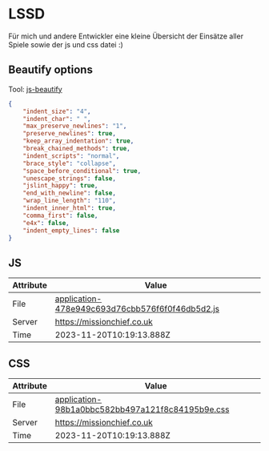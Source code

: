 # LSSD
Für mich und andere Entwickler eine kleine Übersicht der Einsätze aller Spiele sowie der js und css datei :)

<!-- automated -->
## Beautify options
Tool: [js-beautify](https://github.com/beautify-web/js-beautify)
```json
{
    "indent_size": "4",
    "indent_char": " ",
    "max_preserve_newlines": "1",
    "preserve_newlines": true,
    "keep_array_indentation": true,
    "break_chained_methods": true,
    "indent_scripts": "normal",
    "brace_style": "collapse",
    "space_before_conditional": true,
    "unescape_strings": false,
    "jslint_happy": true,
    "end_with_newline": false,
    "wrap_line_length": "110",
    "indent_inner_html": true,
    "comma_first": false,
    "e4x": false,
    "indent_empty_lines": false
}
```

## JS
| Attribute | Value |
| --------- | ----- |
| File      | [application-478e949c693d76cbb576f6f0f46db5d2.js](https://missionchief.co.uk/assets/application-478e949c693d76cbb576f6f0f46db5d2.js) |
| Server    | https://missionchief.co.uk |
| Time      | 2023-11-20T10:19:13.888Z |

## CSS
| Attribute | Value |
| --------- | ----- |
| File      | [application-98b1a0bbc582bb497a121f8c84195b9e.css](https://missionchief.co.uk/assets/application-98b1a0bbc582bb497a121f8c84195b9e.css) |
| Server    | https://missionchief.co.uk |
| Time      | 2023-11-20T10:19:13.888Z |
<!-- /automated -->
